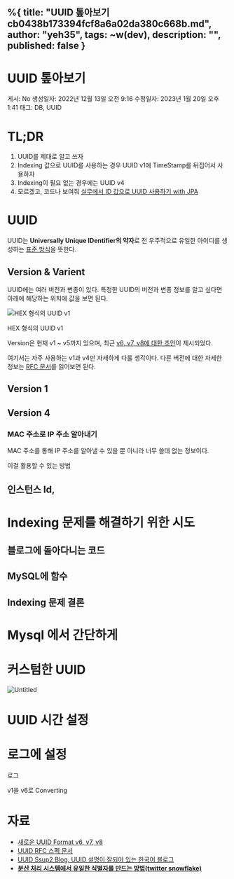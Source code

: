 %{
title: "UUID 톺아보기 cb0438b173394fcf8a6a02da380c668b.md",
author: "yeh35",
tags: ~w(dev),
description: "",
published: false
}
---
# UUID 톺아보기

게시: No
생성일자: 2022년 12월 13일 오전 9:16
수정일자: 2023년 1월 20일 오후 1:41
태그: DB, UUID

# **TL;DR**

1. UUID를 제대로 알고 쓰자
2. Indexing 값으로 UUID를 사용하는 경우 UUID v1에 TimeStamp를 뒤집어서 사용하자
3. Indexing이 필요 없는 경우에는 UUID v4
4. 모르겠고, 코드나 보여줘 [실무에서 ID 값으로 UUID 사용하기 with JPA](%E1%84%89%E1%85%B5%E1%86%AF%E1%84%86%E1%85%AE%E1%84%8B%E1%85%A6%E1%84%89%E1%85%A5%20ID%20%E1%84%80%E1%85%A1%E1%86%B9%E1%84%8B%E1%85%B3%E1%84%85%E1%85%A9%20UUID%20%E1%84%89%E1%85%A1%E1%84%8B%E1%85%AD%E1%86%BC%E1%84%92%E1%85%A1%E1%84%80%E1%85%B5%20with%20JPA%2095288cce411f44f1a91ef7b94ddc7716.md) 

# UUID

UUID는 **Universally Unique IDentifier의 약자**로 전 우주적으로 유일한 아이디를 생성하는 [표준 방식](https://www.rfc-editor.org/rfc/rfc4122.html)을 뜻한다. 

## Version & Varient

UUID에는 여러 버전과 변종이 있다. 
특정한 UUID의 버전과 변종 정보를 알고 싶다면 아래에 해당하는 위치에 값을 보면 된다.

![HEX 형식의 UUID v1](/images/posts/4cff9e83-7862-4eeb-808a-4627d92c7998.png)

HEX 형식의 UUID v1

Version은 현재 v1 ~ v5까지 있으며, 최근 [v6, v7, v8에 대한 초안](https://www.ietf.org/archive/id/draft-peabody-dispatch-new-uuid-format-04.html)이 제시되었다.

여기서는 자주 사용하는 v1과 v4만 자세하게 다룰 생각이다.
다른 버전에 대한 자세한 정보는 [RFC 문서](https://www.rfc-editor.org/rfc/rfc4122.html)를 읽어보면 된다.

## Version 1

## Version 4

### MAC 주소로 IP 주소 알아내기

MAC 주소를 통해 IP 주소를 알아낼 수 있을 뿐 아니라 너무 쓸데 없는 정보이다.

이걸 활용할 수 있는 방법

## 인스턴스 Id,

# Indexing 문제를 해결하기 위한 시도

## 블로그에 돌아다니는 코드

## MySQL에 함수

## Indexing 문제 결론

# Mysql 에서 간단하게

# 커스텀한 UUID

![Untitled](/images/posts/2578a81b-20bc-4143-8dd4-0df004e278a3.png)

# UUID 시간 설정

# 로그에 설정

로그

v1을 v6로 Converting

# 자료

- [새로운 UUID Format v6, v7, v8](https://www.ietf.org/archive/id/draft-peabody-dispatch-new-uuid-format-04.html)
- [UUID RFC 스펙 문서](https://www.rfc-editor.org/search/rfc_search_detail.php?title=uuid&pubstatus%5B%5D=Any&pub_date_type=any)
- [UUID  Ssup2 Blog, UUID 설명이 잘되어 있는 한국어 블로그](https://ssup2.github.io/theory_analysis/UUID/)
- **[분산 처리 시스템에서 유일한 식별자를 만드는 방법(twitter snowflake)](https://jeong-pro.tistory.com/251)**